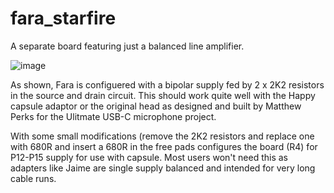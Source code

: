 # fara_starfire
A separate board featuring just a balanced line amplifier.

![image](https://github.com/user-attachments/assets/5837cacb-649c-49ef-ba9d-cafe50bbea5d)

As shown, Fara is configuered with a bipolar supply fed by 2 x 2K2 resistors in the source and drain circuit. This should work quite well with the Happy capsule adaptor or the original head as designed and built by Matthew Perks for the Ulitmate USB-C microphone project.

With some small modifications (remove the 2K2 resistors and replace one with 680R and insert a 680R in the free pads configures the board (R4) for P12-P15 supply for use with capsule. Most users won't need this as adapters like Jaime are single supply balanced and intended for very long cable runs.
